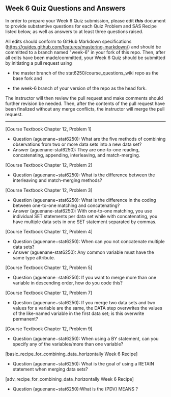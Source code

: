 ## Week 6 Quiz Questions and Answers

In order to prepare your Week 6 Quiz submission, please edit ***this*** document to provide substantive questions for each Quiz Problem and SAS Recipe listed below, as well as answers to at least three questions raised.

All edits should conform to GitHub Markdown specifications (https://guides.github.com/features/mastering-markdown/) and should be committed to a branch named "week-6" in your fork of this repo. Then, after all edits have been made/committed, your Week 6 Quiz should be submitted by initiating a pull request using

- the master branch of the stat6250/course_questions_wiki repo as the base fork and

- the week-6 branch of your version of the repo as the head fork.

The instructor will then review the pull request and make comments should further revision be needed. Then, after the contents of the pull request have been finalized without any merge conflicts, the instructor will merge the pull request.

********************************************************************************



[Course Textbook Chapter 12, Problem 1]
- Question (aguenane−stat6250): What are the five methods of combining observations from two or more data sets into a new data set?
- Answer (aguenane-stat6250): They are one-to-one reading, concatenating, appending, interleaving, and match-merging.



[Course Textbook Chapter 12, Problem 2]
- Question (aguenane−stat6250): What is the difference between the interleaving and match-merging methods?



[Course Textbook Chapter 12, Problem 3]
- Question (aguenane−stat6250): What is the difference in the coding between one-to-one matching and concatenating?
- Answer (aguenane-stat6250): With one-to-one matching, you use individual SET statements per data set while with concatenating, you have multiple data sets in one SET statement separated by commas.



[Course Textbook Chapter 12, Problem 4]
- Question (aguenane−stat6250): When can you not concatenate multiple data sets?
- Answer (aguenane-stat6250): Any common variable must have the same type attribute.



[Course Textbook Chapter 12, Problem 5]
- Question (aguenane−stat6250): If you want to merge more than one variable in descending order, how do you code this?



[Course Textbook Chapter 12, Problem 7]
- Question (aguenane−stat6250): If you merge two data sets and two values for a variable are the same, the DATA step overwrites the values of the like-named variable in the first data set; is this overwrite permanent?



[Course Textbook Chapter 12, Problem 9]
- Question (aguenane−stat6250): When using a BY statement, can you specify any of the variables/more than one variable?



[basic_recipe_for_combining_data_horizontally Week 6 Recipe]
- Question (aguenane−stat6250): What is the goal of using a RETAIN statement when merging data sets?



[adv_recipe_for_combining_data_horizontally Week 6 Recipe]
- Question (aguenane−stat6250):What is the (PDV) MEANS ?



